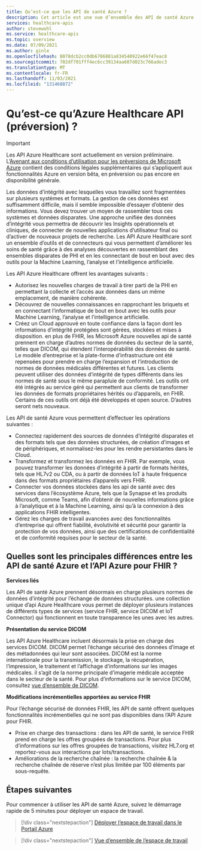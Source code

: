 ```yaml
---
title: Qu’est-ce que les API de santé Azure ?
description: Cet article est une vue d’ensemble des API de santé Azure.
services: healthcare-apis
author: stevewohl
ms.service: healthcare-apis
ms.topic: overview
ms.date: 07/09/2021
ms.author: ginle
ms.openlocfilehash: 8078dcb2cc0db6786881a834540922e66f47eac8
ms.sourcegitcommit: 702df701fff4ec6cc39134aa607d023c766adec3
ms.translationtype: MT
ms.contentlocale: fr-FR
ms.lasthandoff: 11/03/2021
ms.locfileid: "131468872"
---
```

# <a name="what-is-azure-healthcare-apis-preview"></a>Qu’est-ce qu’Azure Healthcare API (préversion) ?

> [!IMPORTANT]
> Les API Azure Healthcare sont actuellement en version préliminaire. L’[Avenant aux conditions d’utilisation pour les préversions de Microsoft Azure](https://azure.microsoft.com/support/legal/preview-supplemental-terms/) contient des conditions légales supplémentaires qui s’appliquent aux fonctionnalités Azure en version bêta, en préversion ou pas encore en disponibilité générale.

Les données d’intégrité avec lesquelles vous travaillez sont fragmentées sur plusieurs systèmes et formats. La gestion de ces données est suffisamment difficile, mais il semble impossible d’essayer d’obtenir des informations. Vous devez trouver un moyen de rassembler tous ces systèmes et données disparates. Une approche unifiée des données d’intégrité vous permettra de découvrir les Insights opérationnels et cliniques, de connecter de nouvelles applications d’utilisateur final ou d’activer de nouveaux projets de recherche. Les API Azure Healthcare sont un ensemble d’outils et de connecteurs qui vous permettent d’améliorer les soins de santé grâce à des analyses découvertes en rassemblant des ensembles disparates de PHI et en les connectant de bout en bout avec des outils pour la Machine Learning, l’analyse et l’intelligence artificielle.

Les API Azure Healthcare offrent les avantages suivants :
* Autorisez les nouvelles charges de travail à tirer parti de la PHI en permettant la collecte et l’accès aux données dans un même emplacement, de manière cohérente.
* Découvrez de nouvelles connaissances en rapprochant les briquets et en connectant l’informatique de bout en bout avec les outils pour Machine Learning, l’analyse et l’intelligence artificielle.
* Créez un Cloud approuvé en toute confiance dans la façon dont les informations d’intégrité protégées sont gérées, stockées et mises à disposition.
en plus de FHIR, les Microsoft Azure nouvelles api de santé prennent en charge d’autres normes de données du secteur de la santé, telles que DICOM, qui étendent l’interopérabilité des données de santé. Le modèle d’entreprise et la plate-forme d’infrastructure ont été repensées pour prendre en charge l’expansion et l’introduction de normes de données médicales différentes et futures. Les clients peuvent utiliser des données d’intégrité de types différents dans les normes de santé sous le même parapluie de conformité. Les outils ont été intégrés au service géré qui permettent aux clients de transformer les données de formats propriétaires hérités ou d’appareils, en FHIR. Certains de ces outils ont déjà été développés et open source. D’autres seront nets nouveaux.

Les API de santé Azure vous permettent d’effectuer les opérations suivantes : 
* Connectez rapidement des sources de données d’intégrité disparates et des formats tels que des données structurées, de création d’images et de périphériques, et normalisez-les pour les rendre persistantes dans le Cloud.
* Transformez et transformez les données en FHIR. Par exemple, vous pouvez transformer les données d’intégrité à partir de formats hérités, tels que HL7v2 ou CDA, ou à partir de données IoT à haute fréquence dans des formats propriétaires d’appareils vers FHIR.
* Connecter vos données stockées dans les api de santé avec des services dans l’écosystème Azure, tels que la Synapse et les produits Microsoft, comme Teams, afin d’obtenir de nouvelles informations grâce à l’analytique et à la Machine Learning, ainsi qu’à la connexion à des applications FHIR intelligentes.
* Gérez les charges de travail avancées avec des fonctionnalités d’entreprise qui offrent fiabilité, évolutivité et sécurité pour garantir la protection de vos données, ainsi que des certifications de confidentialité et de conformité requises pour le secteur de la santé.


## <a name="what-are-the-key-differences-between-azure-healthcare-apis-and-azure-api-for-fhir"></a>Quelles sont les principales différences entre les API de santé Azure et l’API Azure pour FHIR ?

**Services liés**

Les API de santé Azure prennent désormais en charge plusieurs normes de données d’intégrité pour l’échange de données structurées. une collection unique d’api Azure Healthcare vous permet de déployer plusieurs instances de différents types de services (service FHIR, service DICOM et IoT Connector) qui fonctionnent en toute transparence les unes avec les autres.

**Présentation du service DICOM**

Les API Azure Healthcare incluent désormais la prise en charge des services DICOM. DICOM permet l’échange sécurisé des données d’image et des métadonnées qui leur sont associées. DICOM est la norme internationale pour la transmission, le stockage, la récupération, l’impression, le traitement et l’affichage d’informations sur les images médicales. il s’agit de la norme principale d’imagerie médicale acceptée dans le secteur de la santé. Pour plus d’informations sur le service DICOM, consultez [vue d’ensemble de DICOM](./dicom/dicom-services-overview.md).

**Modifications incrémentielles apportées au service FHIR**

Pour l’échange sécurisé de données FHIR, les API de santé offrent quelques fonctionnalités incrémentielles qui ne sont pas disponibles dans l’API Azure pour FHIR. 
* Prise en charge des transactions : dans les API de santé, le service FHIR prend en charge les offres groupées de transactions. Pour plus d’informations sur les offres groupées de transactions, visitez HL7.org et reportez-vous aux interactions par lots/transactions.
* Améliorations de la recherche chaînée : la recherche chaînée & la recherche chaînée de réserve n’est plus limitée par 100 éléments par sous-requête.


## <a name="next-steps"></a>Étapes suivantes

Pour commencer à utiliser les API de santé Azure, suivez le démarrage rapide de 5 minutes pour déployer un espace de travail.

> [!div class="nextstepaction"]
> [Déployer l’espace de travail dans le Portail Azure](healthcare-apis-quickstart.md)

> [!div class="nextstepaction"]
> [Vue d’ensemble de l’espace de travail](workspace-overview.md)
